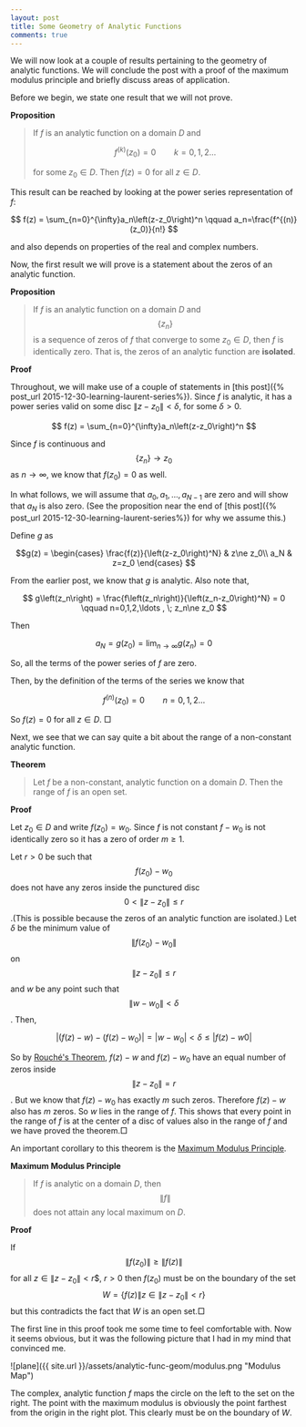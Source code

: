 ```yaml
---
layout: post
title: Some Geometry of Analytic Functions
comments: true
---
```


We will now look at a couple of results pertaining to the geometry of analytic functions. We will conclude the post with a proof of the maximum modulus principle and briefly discuss areas of application.

Before we begin, we state one result that we will not prove.

**Proposition** 

>If $f$ is an analytic function on a domain $D$ and 
>
>$$
f^{(k)}\left(z_0\right) = 0 \qquad k=0,1,2\ldots
$$
>
>for some $z_0 \in D$. Then $f(z)=0$ for all $z \in D$.

This result can be reached by looking at the power series representation of $f$:

$$
f(z) = \sum_{n=0}^{\infty}a_n\left(z-z_0\right)^n \qquad a_n=\frac{f^{(n)}(z_0)}{n!}
$$ 

and also depends on properties of the real and complex numbers.

Now, the first result we will prove is a statement about the zeros of an analytic function.

**Proposition**

>If  $f$ is an analytic function on a domain $D$ and $$\left\{z_n \right\}$$ is a sequence of zeros of $f$ that converge to some $z_0 \in D$, then $f$ is identically zero. That is, the zeros of an analytic function are **isolated**.



**Proof**

Throughout, we will make use of a couple of statements in [this post]({% post_url  2015-12-30-learning-laurent-series%}). Since $f$ is analytic, it has a power series valid on some disc $\left\|z-z_0\right\|\lt\delta$, for some $\delta \gt 0$.

$$
f(z) = \sum_{n=0}^{\infty}a_n\left(z-z_0\right)^n
$$ 

Since $f$ is continuous and $$\left\{z_n\right\} \rightarrow z_0$$ as $n \rightarrow \infty$, we know that $f\left(z_0\right)=0$ as well.

In what follows, we will assume that $a_0, a_1,\ldots, a_{N-1}$ are zero and will show that $a_N$ is also zero. (See the proposition near the end of [this post]({% post_url  2015-12-30-learning-laurent-series%}) for why we assume this.) 

Define $g$ as

$$g(z) = \begin{cases}
\frac{f(z)}{\left(z-z_0\right)^N} & z\ne z_0\\
a_N & z=z_0
\end{cases}
$$

From the earlier post, we know that $g$ is analytic. Also note that,

$$
g\left(z_n\right) = \frac{f\left(z_n\right)}{\left(z_n-z_0\right)^N} = 0 \qquad n=0,1,2,\ldots , \; z_n\ne z_0
$$

Then 

$$
a_N = g\left(z_0\right) = \lim_{n\rightarrow \infty} g\left(z_n\right) = 0
$$

So, all the terms of the power series of $f$ are zero. 


Then, by the definition of the terms of the series we know that 

$$
f^{(n)}\left(z_0\right) = 0 \qquad n=0,1,2\ldots
$$

So $f(z)=0$ for all $z \in D$. $\Box$


Next, we see that we can say quite a bit about the range of a non-constant analytic function.

**Theorem**

>Let $f$ be a non-constant, analytic function on a domain $D$. Then the range of $f$ is an open set.

**Proof**

Let $z_0 \in D$ and write $f\left(z_0\right) = w_0$. Since $f$ is not constant $f-w_0$ is not identically zero so it has a zero of order $m \ge 1$. 

Let $r \gt 0$ be such that $$f\left(z_0\right) - w_0$$ does not have any zeros inside the punctured disc $$0 \lt \left\|z-z_0\right\| \le r$$.(This is possible because the zeros of an analytic function are isolated.) Let $\delta$ be the minimum value of  $$\left\|f\left(z_0\right) - w_0\right\|$$ on $$\left\|z-z_0\right\| \le r$$ and $w$ be any point such that $$\left\|w - w_0\right\|\lt \delta$$. Then,

$$
 \left|\left(f(z) - w\right) - \left(f\left(z\right) - w_0\right)\right| = \left|w - w_0\right| \lt \delta \le \left|f(z) -w0\right|
$$ 

So by [Rouch&#233;'s Theorem](https://en.wikipedia.org/wiki/Rouch%C3%A9%27s_theorem), $f(z) - w$ and $f\left(z\right) - w_0$ have an equal number of zeros inside $$\left\|z-z_0\right\| = r$$ . But we know that $f\left(z\right) - w_0$ has exactly $m$ such zeros. Therefore $f(z) - w$ also has $m$ zeros. So $w$ lies in the range of $f$. This shows that every point in the range of $f$ is at the center of a disc of values also in the range of $f$ and we have proved the theorem.$\Box$

An important corollary to this theorem is the [Maximum Modulus Principle](https://en.wikipedia.org/wiki/Maximum_modulus_principle).

**Maximum Modulus Principle**

>If $f$ is analytic on a domain $D$, then $$\left\|f\right\|$$ does not attain any local maximum on $D$.

**Proof**

If $$\left\|f\left(z_0\right)\right\| \ge \left\|f\left(z\right)\right\|$$ for all $z \in \left\|z-z_0\right\| \lt r$$, $r\gt0$ then $f\left(z_0\right)$ must be on the boundary of the set $$W=\left\{f\left(z\right) \| z \in \left\|z-z_0\right\| \lt r\right\}$$ but this contradicts the fact that $W$ is an open set.$\Box$

The first line in this proof took me some time to feel comfortable with. Now it seems obvious, but it was the following picture that I had in my mind that convinced me.

![plane]({{ site.url }}/assets/analytic-func-geom/modulus.png "Modulus Map")

The complex, analytic function $f$ maps the circle on the left to the set on the right. The point with the maximum modulus is obviously the point farthest from the origin in the right plot. This clearly must be on the boundary of $W$.